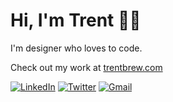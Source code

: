 # Hi, I'm Trent 👋🏿

I'm designer who loves to code.

Check out my work at <a href="https://djreider.com/" target="_blank"> trentbrew.com </a>

<div align="left">
  <a href="https://www.linkedin.com/in/david-reider-408578165/" target="_blank"><img alt="LinkedIn" src="https://github.com/trentbrew/portfolio2022/blob/main/src/assets/icons/in.png?raw=true"/></a>
   <a href="https://twitter.com/trent_brew" target="_blank"><img alt="Twitter" src="https://raw.githubusercontent.com/trentbrew/portfolio2022/826bc60a5b2adf48f4786d570975d5bec034ce4b/src/assets/icons/t_color.svg"/></a>
  <a href="mailto:hello@trentbrew.com" target="_blank"><img alt="Gmail" src="https://raw.githubusercontent.com/trentbrew/portfolio2022/826bc60a5b2adf48f4786d570975d5bec034ce4b/src/assets/icons/mail2.svg"/></a>
</div>
